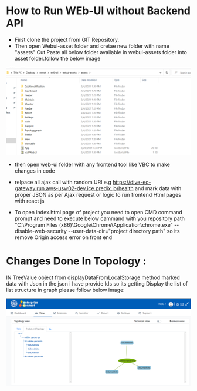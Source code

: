 
# How to Run WEb-UI without Backend API
* First clone the project from GIT Repository.
* Then open Webui-asset folder and cretae new folder with name  "assets" Cut Paste all below folder available in webui-assets folder into asset folder.follow the below image

 ![ViewTree list](/docs/KT_Document_screenshots/asset%20Directory.png?raw=true "ViewTree list")
 
* then open web-ui folder with any frontend tool like VBC to make changes in code
* relpace all ajax call with random URl e.g https://dive-ec-gateway.run.aws-usw02-dev.ice.predix.io/health
  and mark data with proper JSON as per Ajax request or logic to run frontend Html pages with react js
  
* To open index.html page of project you need to open CMD command prompt  and need to execute below cammand with you repository path 
 "C:\Program Files (x86)\Google\Chrome\Application\chrome.exe" --disable-web-security --user-data-dir="project directory path" so its remove Origin access error on front end



# Changes Done In Topology :
IN TreeValue object from displayDataFromLocalStorage method marked data with Json in the json i have provide Ids 
so its getting Display the list of list structure in graph please follow below image:

![ViewTree list](/docs/Ec%20Screenshot/View/ViewTreelist.png?raw=true "ViewTree list")

